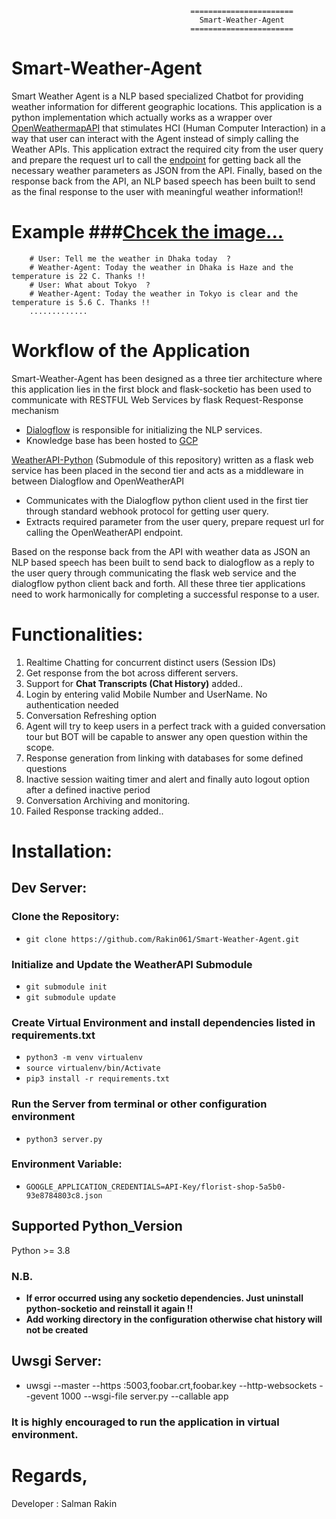 

                                            =======================
                                              Smart-Weather-Agent
                                            =======================


# Smart-Weather-Agent


Smart Weather Agent is a NLP based specialized Chatbot for providing weather information for different geographic locations. This application is a python implementation
which actually works as a wrapper over [OpenWeathermapAPI](https://openweathermap.org/api) that stimulates HCI (Human Computer Interaction) in a way that user can interact
with the Agent instead of simply calling the Weather APIs. This application extract the required city from the user query and prepare the request url to call the 
[endpoint](https://openweathermap.org/current) for getting back all the necessary weather parameters as JSON from the API. Finally, based on the response back from the API, 
an NLP based speech has been built to send as the final response to the user with meaningful weather information!!

# Example ###[Chcek the image...](https://github.com/Rakin061/Smart-Weather-Agent/blob/master/static/Screenshot.png)


        # User: Tell me the weather in Dhaka today  ?
        # Weather-Agent: Today the weather in Dhaka is Haze and the temperature is 22 C. Thanks !!
        # User: What about Tokyo  ?
        # Weather-Agent: Today the weather in Tokyo is clear and the temperature is 5.6 C. Thanks !!
        .............



# Workflow of the Application

Smart-Weather-Agent has been designed as a three tier architecture where this application lies in the first block and flask-socketio has been used to 
communicate with RESTFUL Web Services by flask Request-Response mechanism  

  * [Dialogflow](https://cloud.google.com/dialogflow) is responsible for initializing the NLP services. 
  * Knowledge base has been hosted to [GCP](https://cloud.google.com/)

[WeatherAPI-Python]() (Submodule of this repository) written as a flask web service has been placed in the second tier and acts as a middleware in between Dialogflow 
and OpenWeatherAPI 
  * Communicates with the Dialogflow python client used in the first tier through standard webhook protocol for getting user query. 
  * Extracts required parameter from the user query, prepare request url for calling the OpenWeatherAPI endpoint.
  
Based on the response back from the API with weather data as JSON an NLP based speech has been built to send back to dialogflow as a reply to the user query 
through communicating the flask web service and the dialogflow python client back and forth. All these three tier applications need to work harmonically for 
completing a successful response to a user.



# Functionalities:

1. Realtime Chatting for concurrent distinct users (Session IDs)
2. Get response from the bot across different servers.
3. Support for **Chat Transcripts (Chat History)** added..
4. Login by entering valid Mobile Number and UserName. No authentication needed
5. Conversation Refreshing option
6. Agent will try to keep users in a perfect track with a guided conversation tour but BOT will be capable to answer any open question within the scope.
7. Response generation from linking with databases for some defined questions
8. Inactive session waiting timer and alert and finally auto logout option after a defined inactive period
9. Conversation Archiving and monitoring.
10. Failed Response tracking added..




# Installation:

## Dev Server:

### Clone the Repository:
* `git clone https://github.com/Rakin061/Smart-Weather-Agent.git`

### Initialize and Update the WeatherAPI Submodule
* `git submodule init`
* `git submodule update`

### Create Virtual Environment and install dependencies listed in requirements.txt
* `python3 -m venv virtualenv`
* `source virtualenv/bin/Activate`
* `pip3 install -r requirements.txt`

### Run the Server from terminal or other configuration environment
* `python3 server.py`

### Environment Variable:
* `GOOGLE_APPLICATION_CREDENTIALS=API-Key/florist-shop-5a5b0-93e8784803c8.json`

## Supported Python_Version
Python >= 3.8

### N.B.
* **If error occurred using any socketio dependencies. Just uninstall python-socketio and reinstall it again !!**
* **Add working directory in the configuration otherwise chat history will not be created**

## Uwsgi Server:

* uwsgi --master --https :5003,foobar.crt,foobar.key --http-websockets  --gevent 1000 --wsgi-file server.py --callable app

### It is highly encouraged to run the application in virtual environment. 

# Regards, 

Developer : Salman Rakin

	